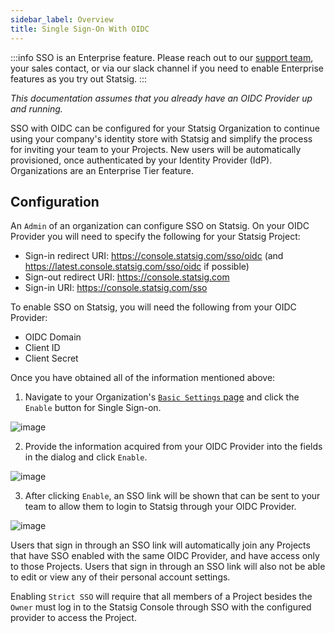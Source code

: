 ```yaml
---
sidebar_label: Overview
title: Single Sign-On With OIDC
---
```


:::info
SSO is an Enterprise feature.  Please reach out to our [support team](mailto:support@statsig.com), your sales contact, or via our slack channel if you need to enable Enterprise features as you try out Statsig.
:::

*This documentation assumes that you already have an OIDC Provider up and running.*

SSO with OIDC can be configured for your Statsig Organization to continue using your company's identity store with Statsig and simplify the process for inviting your team to your Projects. New users will be automatically provisioned, once authenticated by your Identity Provider (IdP). Organizations are an Enterprise Tier feature.

## Configuration

An `Admin` of an organization can configure SSO on Statsig. On your OIDC Provider you will need to specify the following for your Statsig Project:

- Sign-in redirect URI: https://console.statsig.com/sso/oidc (and https://latest.console.statsig.com/sso/oidc if possible)
- Sign-out redirect URI: https://console.statsig.com
- Sign-in URI: https://console.statsig.com/sso

To enable SSO on Statsig, you will need the following from your OIDC Provider:

- OIDC Domain
- Client ID
- Client Secret

Once you have obtained all of the information mentioned above:

1. Navigate to your Organization's [`Basic Settings` page](https://console.statsig.com/organization) and click the `Enable` button for Single Sign-on.

![image](https://user-images.githubusercontent.com/31516123/166059008-f8607e0c-54a9-402f-8515-a4170233ceb6.png)

2. Provide the information acquired from your OIDC Provider into the fields in the dialog and click `Enable`.

![image](https://user-images.githubusercontent.com/75151332/129312057-c6330f5d-7d8a-4d01-b8df-78500cdabf66.png)

3. After clicking `Enable`, an SSO link will be shown that can be sent to your team to allow them to login to Statsig through your OIDC Provider.

![image](https://user-images.githubusercontent.com/75151332/128761399-0cd83086-2f7b-4861-a463-da596c327f17.png)

Users that sign in through an SSO link will automatically join any Projects that have SSO enabled with the same OIDC Provider, and have access only to those Projects. Users that sign in through an SSO link will also not be able to edit or view any of their personal account settings.

Enabling `Strict SSO` will require that all members of a Project besides the `Owner` must log in to the Statsig Console through SSO with the configured provider to access the Project.
